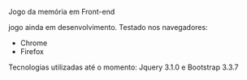 Jogo da memória em Front-end

jogo ainda em desenvolvimento. Testado nos navegadores:
 - Chrome
 - Firefox
 
 Tecnologias utilizadas até o momento: Jquery 3.1.0 e Bootstrap 3.3.7
